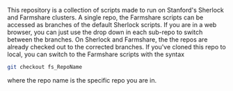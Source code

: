 This repository is a collection of scripts made to run on Stanford's Sherlock and Farmshare clusters. A single repo, the Farmshare scripts can be accessed as branches of the default Sherlock scripts. If you are in a web browser, you can just use the drop down in each sub-repo to switch between the branches. On Sherlock and Farmshare, the the repos are already checked out to the corrected branches. If you've cloned this repo to local, you can switch to the Farmshare scripts with the syntax

```bash
git checkout fs_RepoName
```
where the repo name is the specific repo you are in.
